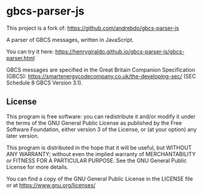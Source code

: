 # gbcs-parser-js

This project is a fork of: https://github.com/andrebdo/gbcs-parser-js

A parser of GBCS messages, written in JavaScript.

You can try it here: https://henrygiraldo.github.io/gbcs-parser-js/gbcs-parser.html

GBCS messages are specified in the Great Britain Companion Specification (GBCS):
https://smartenergycodecompany.co.uk/the-developing-sec/
(SEC Schedule 8 GBCS Version 3.1).

## License

This program is free software: you can redistribute it and/or modify
it under the terms of the GNU General Public License as published by
the Free Software Foundation, either version 3 of the License, or
(at your option) any later version.

This program is distributed in the hope that it will be useful,
but WITHOUT ANY WARRANTY; without even the implied warranty of
MERCHANTABILITY or FITNESS FOR A PARTICULAR PURPOSE.  See the
GNU General Public License for more details.

You can find a copy of the GNU General Public License in the LICENSE file
or at https://www.gnu.org/licenses/
